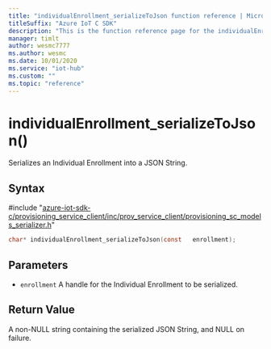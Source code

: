 ```yaml
---                             
title: "individualEnrollment_serializeToJson function reference | Microsoft Docs" 
titleSuffix: "Azure IoT C SDK"            
description: "This is the function reference page for the individualEnrollment_serializeToJson() function in the Azure IoT C SDK. This SDK is used with Azure IoT Hub and Azure IoT Hub Device Provisioning Service"            
manager: timlt                 
author: wesmc7777              
ms.author: wesmc               
ms.date: 10/01/2020                    
ms.service: "iot-hub"             
ms.custom: ""                
ms.topic: "reference"        
---                            
```


# individualEnrollment_serializeToJson()

Serializes an Individual Enrollment into a JSON String.

## Syntax

\#include "[azure-iot-sdk-c/provisioning_service_client/inc/prov_service_client/provisioning_sc_models_serializer.h](../provisioning-sc-models-serializer-h.md)"  
```C
char* individualEnrollment_serializeToJson(const   enrollment);
```

## Parameters
* `enrollment` A handle for the Individual Enrollment to be serialized.

## Return Value
A non-NULL string containing the serialized JSON String, and NULL on failure.

